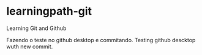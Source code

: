 # learningpath-git
Learning Git and Github

Fazendo o teste no github desktop e commitando.
Testing github descktop wuth new commit.
